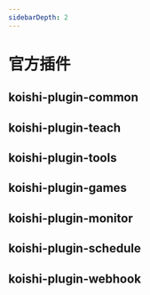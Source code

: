 ```yaml
---
sidebarDepth: 2
---
```


# 官方插件

## koishi-plugin-common

## koishi-plugin-teach

## koishi-plugin-tools

## koishi-plugin-games

## koishi-plugin-monitor

## koishi-plugin-schedule

## koishi-plugin-webhook
